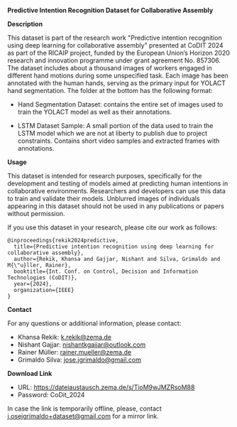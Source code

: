 **Predictive Intention Recognition Dataset for Collaborative Assembly**

**Description**

This dataset is part of the research work "Predictive intention recognition using deep learning for collaborative assembly" presented at CoDIT 2024 as part of the RICAIP project, funded by the European Union’s Horizon 2020 research and innovation programme under grant agreement No. 857306. The dataset includes about a thousand images of workers engaged in different hand motions during some unspecified task. Each image has been annotated with the human hands, serving as the primary input for YOLACT hand segmentation. The folder at the bottom has the following format:

- Hand Segmentation Dataset: contains the entire set of images used to train the YOLACT model as well as their annotations.

- LSTM Dataset Sample: A small portion of the data used to train the LSTM model which we are not at liberty to publish due to project constraints. Contains short video samples and extracted frames with annotations.

**Usage**

This dataset is intended for research purposes, specifically for the development and testing of models aimed at predicting human intentions in collaborative environments. Researchers and developers can use this data to train and validate their models. Unblurred images of individuals appearing in this dataset should not be used in any publications or papers without permission.

If you use this dataset in your research, please cite our work as follows:

```
@inproceedings{rekik2024predictive,
  title={Predictive intention recognition using deep learning for collaborative assembly},
  author={Rekik, Khansa and Gajjar, Nishant and Silva, Grimaldo and M{\"u}ller, Rainer},
  booktitle={Int. Conf. on Control, Decision and Information Technologies (CoDIT)},
  year={2024},
  organization={IEEE}
}
```

**Contact**

For any questions or additional information, please contact:

- Khansa Rekik: k.rekik@zema.de
- Nishant Gajjar: nishantkgajjar@outlook.com
- Rainer Müller: rainer.mueller@zema.de
- Grimaldo Silva: jose.jgrimaldo@gmail.com

**Download Link**

- URL: https://dateiaustausch.zema.de/s/TioM9wJMZRsoM88
- Password: CoDit_2024

In case the link is temporarily offline, please, contact j.osejgrimaldo+dataset@gmail.com for a mirror link. 
